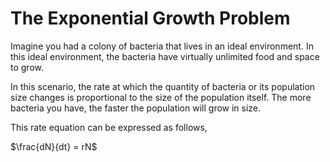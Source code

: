 # The Exponential Growth Problem
Imagine you had a colony of bacteria that lives in an ideal environment.  In this ideal environment, the bacteria have virtually unlimited food and space to grow.

In this scenario, the rate at which the quantity of bacteria or its population size changes is proportional to the size of the population itself.
The more bacteria you have, the faster the population will grow in size.

This rate equation can be expressed as follows,

$\frac{dN}{dt} = rN$
